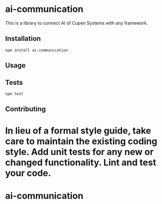 # ai-communication

This is a library to connect AI of Cupen Systems with any framework.

## Installation

  `npm install ai-communication`

## Usage

## Tests

  `npm test`

## Contributing

In lieu of a formal style guide, take care to maintain the existing coding style. Add unit tests for any new or changed functionality. Lint and test your code.
=======
# ai-communication
